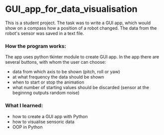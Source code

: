 # GUI_app_for_data_visualisation

This is a student project. The task was to write a GUI app, which would show on a compass how a position of a robot changed. The data from the robot's sensor was saved in a text file.

### How the program works:

The app uses python tkinter module to create GUI app. In the app there are several buttons, with whom the user can choose: 

+ data from which axis to be shown (pitch, roll or yaw)
+ at what frequency the data should be shown
+ when to start or stop the animation
+ what number of starting values should be discarded (sensor at the beginnng outputs random noise)

### What I learned:

+ how to create a GUI app with Python
+ how to visualise sensoric data
+ OOP in Python
